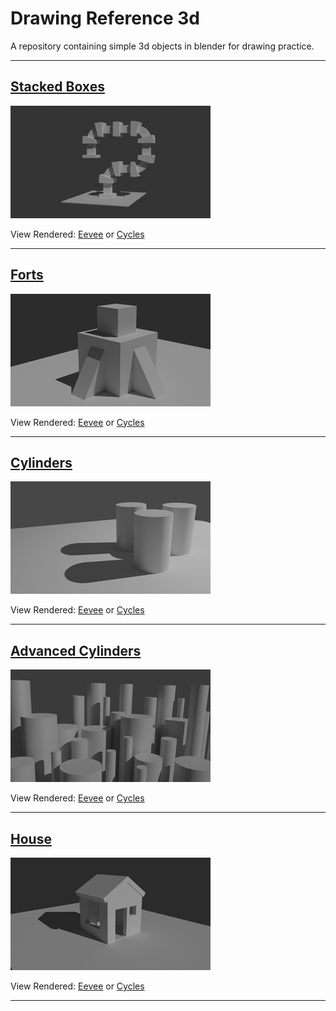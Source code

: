 # Drawing Reference 3d

A repository containing simple 3d objects in blender for drawing practice.

---

<h2>
<a href="https://github.com/rahulsrma26/DrawingReference3D/raw/main/StackedBoxes.blend" download>Stacked Boxes</a>
</h2>

![StackedBoxes](docs/img/StackedBoxes.png)

View Rendered: 
<a href="https://github.com/rahulsrma26/DrawingReference3D/raw/main/docs/renders/eevee/StackedBoxes.png" target="_blank">Eevee</a> or <a href="https://github.com/rahulsrma26/DrawingReference3D/raw/main/docs/renders/cycles/StackedBoxes.png">Cycles</a>

---

<h2>
<a href="https://github.com/rahulsrma26/DrawingReference3D/raw/main/Forts.blend" download>Forts</a>
</h2>

![Forts](docs/img/Forts.png)

View Rendered: <a href="https://github.com/rahulsrma26/DrawingReference3D/raw/main/docs/renders/eevee/Forts.png" target="_blank">Eevee</a> or <a href="https://github.com/rahulsrma26/DrawingReference3D/raw/main/docs/renders/cycles/Forts.png" target="_blank">Cycles</a>

---

<h2>
<a href="https://github.com/rahulsrma26/DrawingReference3D/raw/main/Cylinders.blend" download>Cylinders</a>
</h2>

![Cylinders](docs/img/Cylinders.png)

View Rendered: <a href="https://github.com/rahulsrma26/DrawingReference3D/raw/main/docs/renders/eevee/Cylinders.png" target="_blank">Eevee</a> or <a href="https://github.com/rahulsrma26/DrawingReference3D/raw/main/docs/renders/cycles/Cylinders.png" target="_blank">Cycles</a>

---

<h2>
<a href="https://github.com/rahulsrma26/DrawingReference3D/raw/main/AdvancedCylinders.blend" download>Advanced Cylinders</a>
</h2>

![AdvancedCylinders](docs/img/AdvancedCylinders.png)

View Rendered: <a href="https://github.com/rahulsrma26/DrawingReference3D/raw/main/docs/renders/eevee/AdvancedCylinders.png" target="_blank">Eevee</a> or <a href="https://github.com/rahulsrma26/DrawingReference3D/raw/main/docs/renders/cycles/AdvancedCylinders.png" target="_blank">Cycles</a>

---

<h2>
<a href="https://github.com/rahulsrma26/DrawingReference3D/raw/main/House.blend" download>House</a>
</h2>

![House](docs/img/House.png)

View Rendered: <a href="https://github.com/rahulsrma26/DrawingReference3D/raw/main/docs/renders/eevee/House.png" target="_blank">Eevee</a> or <a href="https://github.com/rahulsrma26/DrawingReference3D/raw/main/docs/renders/cycles/House.png" target="_blank">Cycles</a>

---